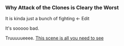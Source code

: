 ### Why Attack of the Clones is Cleary the Worst

It is kinda just a bunch of fighting <- Edit


It's sooooo bad.


Truuuuueeee.
[This scene is all you need to see](https://youtu.be/2tLf1JO5bvE?si=2QDGrhVqXgGoOl3N)

